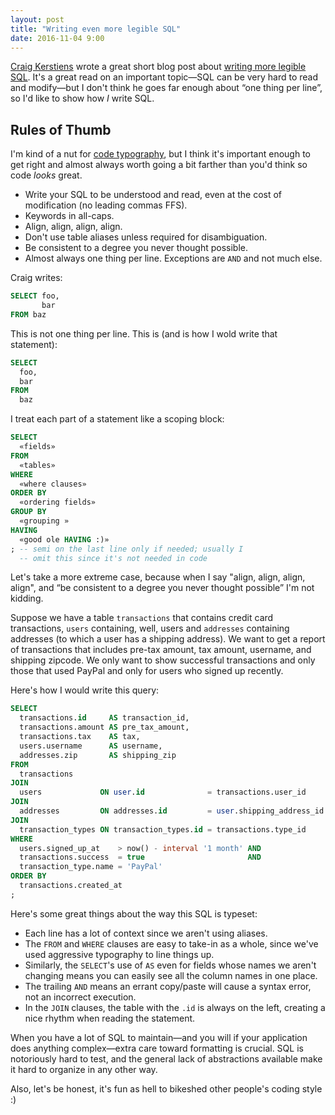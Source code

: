 ```yaml
---
layout: post
title: "Writing even more legible SQL"
date: 2016-11-04 9:00
---
```


[Craig Kerstiens](http://www.craigkerstiens.com) wrote a great short blog post about [writing more legible
SQL](http://www.craigkerstiens.com/2016/01/08/writing-better-sql/).  It's a great read on an important topic—SQL can be very hard to read
and modify—but I don't think he goes far enough about “one thing per line”, so I'd like to show how _I_ write SQL.

<!-- more -->

## Rules of Thumb

I'm kind of a nut for [code typography](http://naildrivin5.com/blog/2013/05/17/source-code-typography.html), but I think it's important enough to get right and almost always worth going a bit farther than
you'd think so code _looks_ great.

* Write your SQL to be understood and read, even at the cost of modification (no leading commas FFS).
* Keywords in all-caps.
* Align, align, align, align.
* Don't use table aliases unless required for disambiguation.
* Be consistent to a degree you never thought possible.
* Almost always one thing per line.  Exceptions are `AND` and not much else.

Craig writes:

```sql
SELECT foo,
       bar
FROM baz
```

This is not one thing per line.  This is (and is how I wold write that statement):

```sql
SELECT
  foo,
  bar
FROM
  baz
```

I treat each part of a statement like a scoping block:


```sql
SELECT
  «fields»
FROM
  «tables»
WHERE
  «where clauses»
ORDER BY
  «ordering fields»
GROUP BY
  «grouping »
HAVING
  «good ole HAVING :)»
; -- semi on the last line only if needed; usually I 
  -- omit this since it's not needed in code
```

Let's take a more extreme case, because when I say "align, align, align, align", and “be consistent to a degree you never thought possible” I'm not kidding.

Suppose we have a table `transactions` that contains credit card transactions, `users` containing, well, users and `addresses` containing
addresses (to which a user has a shipping address).  We want to get a report of transactions that includes pre-tax amount, tax amount, username, and shipping zipcode. We only want to show successful transactions and only those that used PayPal and only for users who signed up recently.

Here's how I would write this query:

```sql
SELECT
  transactions.id     AS transaction_id,
  transactions.amount AS pre_tax_amount,
  transactions.tax    AS tax,
  users.username      AS username,
  addresses.zip       AS shipping_zip
FROM
  transactions
JOIN
  users             ON user.id              = transactions.user_id
JOIN
  addresses         ON addresses.id         = user.shipping_address_id
JOIN
  transaction_types ON transaction_types.id = transactions.type_id
WHERE
  users.signed_up_at    > now() - interval '1 month' AND
  transactions.success  = true                       AND
  transaction_type.name = 'PayPal'
ORDER BY
  transactions.created_at
;
```

Here's some great things about the way this SQL is typeset:

* Each line has a lot of context since we aren't using aliases.
* The `FROM` and `WHERE` clauses are easy to take-in as a whole, since we've used aggressive typography to line things up.
* Similarly, the `SELECT`'s use of `AS` even for fields whose names we aren't changing means you can easily see all the column names in one
place.
* The trailing `AND` means an errant copy/paste will cause a syntax error, not an incorrect execution.
* In the `JOIN` clauses, the table with the `.id` is always on the left, creating a nice rhythm when reading the statement.

When you have a lot of SQL to maintain—and you will if your application does anything complex—extra care toward formatting is crucial.  SQL is
notoriously hard to test, and the general lack of abstractions available make it hard to organize in any other way.

Also, let's be honest, it's fun as hell to bikeshed other people's coding style :)
